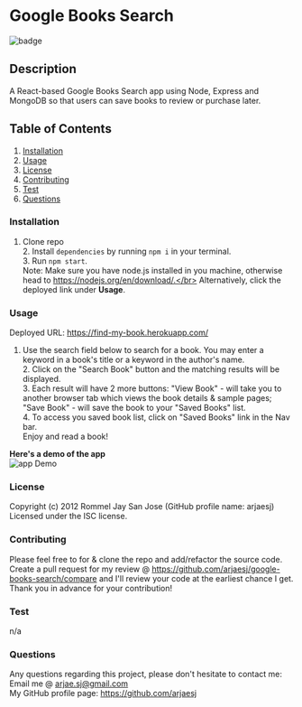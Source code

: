 # Google Books Search
  ![badge](https://img.shields.io/badge/License-ISC-green.svg)

## Description
A React-based Google Books Search app using Node, Express and MongoDB so that users can save books to review or purchase later.

## Table of Contents
1. [Installation](#Installation)
2. [Usage](#Usage)
3. [License](#License)
4. [Contributing](#Contributing)
5. [Test](#Test)
6. [Questions](#Questions)


### Installation
1. Clone repo</br> 2. Install `dependencies` by running `npm i` in your terminal.</br> 3. Run `npm start`.</br> Note: Make sure you have node.js installed in you machine, otherwise head to https://nodejs.org/en/download/.</br>
Alternatively, click the deployed link under **Usage**.

### Usage
Deployed URL: https://find-my-book.herokuapp.com/
1. Use the search field below to search for a book. You may enter a keyword in a book's title or a keyword in the author's name.</br> 2. Click on the "Search Book" button and the matching results will be displayed.</br> 3. Each result will have 2 more buttons: "View Book" - will take you to another browser tab which views the book details & sample pages; "Save Book" - will save the book to your "Saved Books" list.</br> 4. To access you saved book list, click on "Saved Books" link in the Nav bar.</br>
Enjoy and read a book! 

**Here's a demo of the app**  
![app Demo](https://github.com/arjaesj/google-books-search/blob/main/images/demo.gif?raw=true)

### License
Copyright (c) 2012 Rommel Jay San Jose (GitHub profile name: arjaesj)  
Licensed under the ISC license.

### Contributing
Please feel free to for & clone the repo and add/refactor the source code. Create a pull request for my review @ https://github.com/arjaesj/google-books-search/compare and I'll review your code at the earliest chance I get. Thank you in advance for your contribution!

### Test
n/a

### Questions
Any questions regarding this project, please don't hesitate to contact me:  
Email me @ arjae.sj@gmail.com  
My GitHub profile page: https://github.com/arjaesj  
